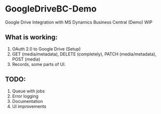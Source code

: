 # GoogleDriveBC-Demo
Google Drive Integration with MS Dynamics Business Central (Demo)
WIP

## What is working:
1. OAuth 2.0 to Google Drive (Setup)
2. GET (media/metadata), DELETE (completely), PATCH (media/metadata), POST (media)
3. Records, some parts of UI.

## TODO:
1. Queue with jobs
2. Error logging
3. Documentation
4. UI improvements
